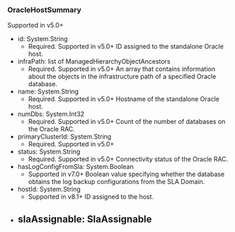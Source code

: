 ### OracleHostSummary
Supported in v5.0+

- id: System.String
  - Required. Supported in v5.0+
  ID assigned to the standalone Oracle host.
- infraPath: list of ManagedHierarchyObjectAncestors
  - Required. Supported in v5.0+
  An array that contains information about the objects in the infrastructure path of a specified Oracle database.
- name: System.String
  - Required. Supported in v5.0+
  Hostname of the standalone Oracle host.
- numDbs: System.Int32
  - Required. Supported in v5.0+
  Count of the number of databases on the Oracle RAC.
- primaryClusterId: System.String
  - Required. Supported in v5.0+
- status: System.String
  - Required. Supported in v5.0+
  Connectivity status of the Oracle RAC.
- hasLogConfigFromSla: System.Boolean
  - Supported in v7.0+
  Boolean value specifying whether the database obtains the log backup configurations from the SLA Domain.
- hostId: System.String
  - Supported in v8.1+
  ID assigned to the host.
- slaAssignable: SlaAssignable
  - 
